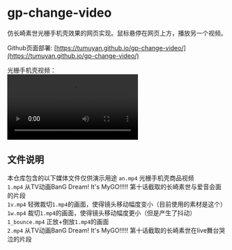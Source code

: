 # gp-change-video
仿长崎素世光栅手机壳效果的网页实现。鼠标悬停在网页上方，播放另一个视频。

Github页面部署: [https://tumuyan.github.io/gp-change-video/](https://tumuyan.github.io/gp-change-video/)  

光栅手机壳视频：  
<video src="an.mp4"></video>

## 文件说明
本仓库包含的以下媒体文件仅供演示用途
`an.mp4` 光栅手机壳商品视频  
`1.mp4` 从TV动画BanG Dream! It's MyGO!!!!! 第十话截取的长崎素世与爱音会面的片段  
`1v.mp4` 轻微裁切`1.mp4`的画面，使得镜头移动幅度变小（目前使用的素材是这个）  
`1w.mp4` 裁切`1.mp4`的画面，使得镜头移动幅度更小（但是产生了抖动）  
`1_bounce.mp4` 正放+倒放`1.mp4`的画面  
`2.mp4` 从TV动画BanG Dream! It's MyGO!!!!! 第十话截取的长崎素世在live舞台哭泣的片段  
